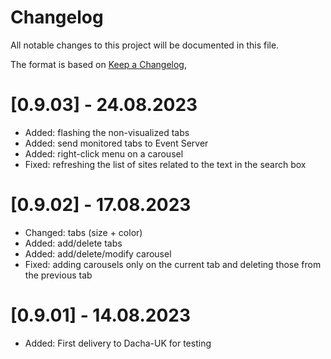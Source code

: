 # Changelog

All notable changes to this project will be documented in this file.

The format is based on [Keep a Changelog](https://keepachangelog.com/en/1.0.0/),

# [0.9.03] - 24.08.2023
- Added: flashing the non-visualized tabs
- Added: send monitored tabs to Event Server
- Added: right-click menu on a carousel
- Fixed: refreshing the list of sites related to the text in the search box
  
# [0.9.02] - 17.08.2023

- Changed: tabs (size + color)
- Added: add/delete tabs
- Added: add/delete/modify carousel
- Fixed: adding carousels only on the current tab and deleting those from the previous tab

# [0.9.01] - 14.08.2023

- Added: First delivery to Dacha-UK for testing
